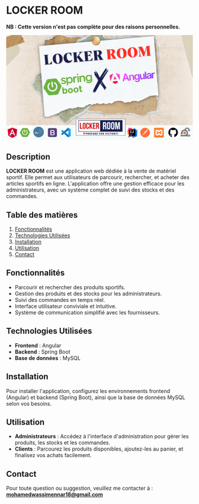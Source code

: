 # LOCKER ROOM

**NB : Cette version n'est pas complète pour des raisons personnelles.**

![Logo de Locker Room](Locker.png)

## Description

**LOCKER ROOM** est une application web dédiée à la vente de matériel sportif. Elle permet aux utilisateurs de parcourir, rechercher, et acheter des articles sportifs en ligne. L'application offre une gestion efficace pour les administrateurs, avec un système complet de suivi des stocks et des commandes.

## Table des matières

1. [Fonctionnalités](#fonctionnalités)
2. [Technologies Utilisées](#technologies-utilisées)
3. [Installation](#installation)
4. [Utilisation](#utilisation)
5. [Contact](#contact)

## Fonctionnalités

- Parcourir et rechercher des produits sportifs.
- Gestion des produits et des stocks pour les administrateurs.
- Suivi des commandes en temps réel.
- Interface utilisateur conviviale et intuitive.
- Système de communication simplifié avec les fournisseurs.

## Technologies Utilisées

- **Frontend** : Angular
- **Backend** : Spring Boot
- **Base de données** : MySQL

## Installation

Pour installer l'application, configurez les environnements frontend (Angular) et backend (Spring Boot), ainsi que la base de données MySQL selon vos besoins.

## Utilisation

- **Administrateurs** : Accédez à l'interface d'administration pour gérer les produits, les stocks et les commandes.
- **Clients** : Parcourez les produits disponibles, ajoutez-les au panier, et finalisez vos achats facilement.

## Contact

Pour toute question ou suggestion, veuillez me contacter à : **mohamedwassimennar18@gmail.com**
